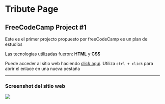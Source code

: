 <h1>Tribute Page</h1>

<h2>FreeCodeCamp Project #1</h2>

<p>Este es el primer projecto propuesto por freeCodeCamp es un plan de estudios</p>
<p>Las tecnologias utilizadas fueron: <b>HTML</b> y <b>CSS</b><p>
<p>Puede acceder al sitio web haciendo <a href="https://jruizsilva-tribute-page.netlify.app/" target="_blank">click aquí</a>.  Utiliza <code>ctrl + click</code> para abrir el enlace en una nueva pestaña</p>


 <hr>
 <h3>Screenshot del sitio web</h3>
<img src="https://awesomescreenshot.s3.amazonaws.com/image/1849999/6194469-19465a0b6ccec3395999d88917961957.png?X-Amz-Algorithm=AWS4-HMAC-SHA256&X-Amz-Credential=AKIAJSCJQ2NM3XLFPVKA%2F20210217%2Fus-east-1%2Fs3%2Faws4_request&X-Amz-Date=20210217T215438Z&X-Amz-Expires=28800&X-Amz-SignedHeaders=host&X-Amz-Signature=925a8c5c8056b5ebd32bc16f4eb5b5947f5a0f0c3e871e5780359dbde5323f6a">

